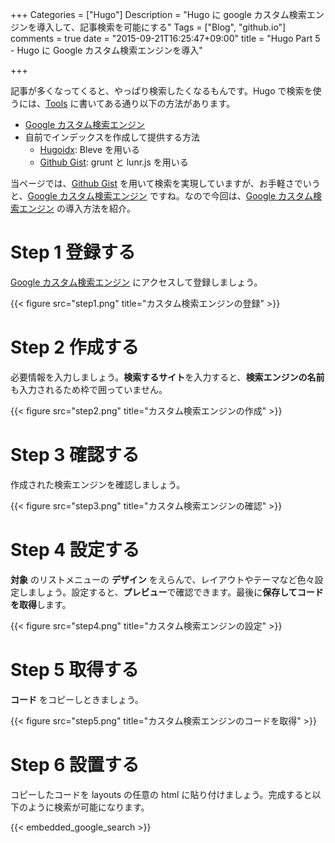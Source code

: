 +++
Categories = ["Hugo"]
Description = "Hugo に google カスタム検索エンジンを導入して、記事検索を可能にする"
Tags = ["Blog", "github.io"]
comments = true
date = "2015-09-21T16:25:47+09:00"
title = "Hugo Part 5 - Hugo に Google カスタム検索エンジンを導入"

+++

記事が多くなってくると、やっぱり検索したくなるもんです。Hugo で検索を使うには、[Tools](https://gohugo.io/tools) に書いてある通り以下の方法があります。

- [Google カスタム検索エンジン](https://cse.google.co.jp/cse/)
- 自前でインデックスを作成して提供する方法
    - [Hugoidx](https://github.com/blevesearch/hugoidx): Bleve を用いる
    - [Github Gist](https://gist.github.com/sebz/efddfc8fdcb6b480f567): grunt と lunr.js を用いる

当ページでは、[Github Gist](https://gist.github.com/sebz/efddfc8fdcb6b480f567)  を用いて検索を実現していますが、お手軽さでいうと、[Google カスタム検索エンジン](https://cse.google.co.jp/cse/) ですね。なので今回は、[Google カスタム検索エンジン](https://cse.google.co.jp/cse/) の導入方法を紹介。

<!--more-->

# Step 1 登録する

[Google カスタム検索エンジン](https://cse.google.co.jp/cse/) にアクセスして登録しましょう。

{{< figure src="step1.png" title="カスタム検索エンジンの登録" >}}

# Step 2 作成する

必要情報を入力しましょう。**検索するサイト**を入力すると、**検索エンジンの名前** も入力されるため枠で囲っていません。

{{< figure src="step2.png" title="カスタム検索エンジンの作成" >}}

# Step 3 確認する

作成された検索エンジンを確認しましょう。

{{< figure src="step3.png" title="カスタム検索エンジンの確認" >}}

# Step 4 設定する

**対象** のリストメニューの **デザイン** をえらんで、レイアウトやテーマなど色々設定しましょう。設定すると、**プレビュー**で確認できます。最後に**保存してコードを取得**します。

{{< figure src="step4.png" title="カスタム検索エンジンの設定" >}}

# Step 5 取得する

**コード** をコピーしときましょう。

{{< figure src="step5.png" title="カスタム検索エンジンのコードを取得" >}}


# Step 6 設置する

コピーしたコードを layouts の任意の html に貼り付けましょう。完成すると以下のように検索が可能になります。


{{< embedded_google_search >}}

